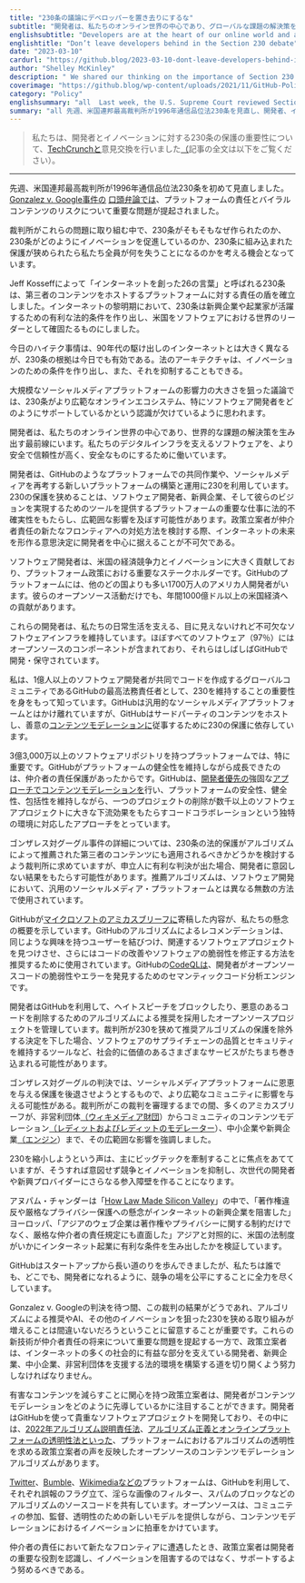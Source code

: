 ```yaml
---
title: "230条の議論にデベロッパーを置き去りにするな"
subtitle: "開発者は、私たちのオンライン世界の中心であり、グローバルな課題の解決策を生み出す最前線で、デジタルインフラを支えるソフトウェアをより安全、信頼、安心なものにするために働いています。"
englishsubtitle: "Developers are at the heart of our online world and at the forefront of creating solutions for global challenges, working to make the software that underpins our digital infrastructure more secure, reliable, and safe."
englishtitle: "Don’t leave developers behind in the Section 230 debate"
date: "2023-03-10"
cardurl: "https://github.blog/2023-03-10-dont-leave-developers-behind-in-the-section-230-debate/"
author: "Shelley McKinley"
description: " We shared our thinking on the importance of Section 230’s protections for developers and innovation with TechCrunch –you can read the full article below.  Last week marked the first time the U.S. Supreme Court reviewed Section 230 of the Communications Decency Act of 1996. In oral arguments in the Gonzalez v. Google case , important questions were raised about platform responsibility and the risk of viral content.  As the court grapples with these questions, it is an opportunity to reflect on why 230 was created in the first place, how it fosters innovation and what we all stand to lose if the protections embedded within 230 are narrowed.  Nicknamed the “26 words that created the internet” by Jeff Kosseff, Section 230 established a liability shield for platforms that host third-party content. In the nascent days of the internet, 230 created favorable legal conditions for startups and entrepreneurs to flourish, cementing the United States as a world leader in software.  While today’s tech landscape is dramatically different from the fledgling internet of the ’90s, the reasoning behind Section 230 still holds true today. The architecture of law creates conditions for innovation and can also chill it.  Seemingly lost in arguments taking aim at the outsized influence of large social media platforms is an appreciation of how Section 230 supports the broader online ecosystem, especi"
coverimage: "https://github.blog/wp-content/uploads/2021/11/GitHub-Policy-blog-banner.png?resize=1200%2C630"
category: "Policy"
englishsummary: "all  Last week, the U.S. Supreme Court reviewed Section 230 of the Communications Decency Act of 1996 and its importance for developers, innovation and the broader online ecosystem was discussed."
summary: "all 先週、米国連邦最高裁判所が1996年通信品位法230条を見直し、開発者、イノベーション、より広範なオンラインエコシステムにとっての重要性が議論されました。"
---
```


<blockquote><p>
  私たちは、開発者とイノベーションに対する230条の保護の重要性について、<a href="https://techcrunch.com/2023/02/26/dont-leave-developers-behind-in-the-section-230-debate/">TechCrunchと</a>意見交換を行いました<a href="https://techcrunch.com/2023/02/26/dont-leave-developers-behind-in-the-section-230-debate/">（</a>記事の全文は以下をご覧ください）。
</p></blockquote>
<hr>
<p>先週、米国連邦最高裁判所が1996年通信品位法230条を初めて見直しました。<a href="https://www.scotusblog.com/case-files/cases/gonzalez-v-google-llc/">Gonzalez v. Google事件の</a> <a href="https://www.c-span.org/video/?525323-1/supreme-court-hears-big-tech-legal-liability-case">口頭弁論では</a>、プラットフォームの責任とバイラルコンテンツのリスクについて重要な問題が提起されました。</p>
<p>裁判所がこれらの問題に取り組む中で、230条がそもそもなぜ作られたのか、230条がどのようにイノベーションを促進しているのか、230条に組み込まれた保護が狭められたら私たち全員が何を失うことになるのかを考える機会となっています。</p>
<p>Jeff Kosseffによって「インターネットを創った26の言葉」と呼ばれる230条は、第三者のコンテンツをホストするプラットフォームに対する責任の盾を確立しました。インターネットの黎明期において、230条は新興企業や起業家が活躍するための有利な法的条件を作り出し、米国をソフトウェアにおける世界のリーダーとして確固たるものにしました。</p>
<p>今日のハイテク事情は、90年代の駆け出しのインターネットとは大きく異なるが、230条の根拠は今日でも有効である。法のアーキテクチャは、イノベーションのための条件を作り出し、また、それを抑制することもできる。</p>
<p>大規模なソーシャルメディアプラットフォームの影響力の大きさを狙った議論では、230条がより広範なオンラインエコシステム、特にソフトウェア開発者をどのようにサポートしているかという認識が欠けているように思われます。</p>
<p class="purple-text text-gradient-purple-coral mt-6 mb-6">開発者は、私たちのオンライン世界の中心であり、世界的な課題の解決策を生み出す最前線にいます。私たちのデジタルインフラを支えるソフトウェアを、より安全で信頼性が高く、安全なものにするために働いています。</p>
<p>開発者は、GitHubのようなプラットフォームでの共同作業や、ソーシャルメディアを再考する新しいプラットフォームの構築と運用に230を利用しています。230の保護を狭めることは、ソフトウェア開発者、新興企業、そして彼らのビジョンを実現するためのツールを提供するプラットフォームの重要な仕事に法的不確実性をもたらし、広範囲な影響を及ぼす可能性があります。政策立案者が仲介者責任の新たなフロンティアへの対処方法を検討する際、インターネットの未来を形作る意思決定に開発者を中心に据えることが不可欠である。</p>
<p>ソフトウェア開発者は、米国の経済競争力とイノベーションに大きく貢献しており、プラットフォーム政策における重要なステークホルダーです。GitHubのプラットフォームには、他のどの国よりも多い1700万人のアメリカ人開発者がいます。彼らのオープンソース活動だけでも、年間1000億ドル以上の米国経済への貢献があります。</p>
<p>これらの開発者は、私たちの日常生活を支える、目に見えないけれど不可欠なソフトウェアインフラを維持しています。ほぼすべてのソフトウェア（97％）にはオープンソースのコンポーネントが含まれており、それらはしばしばGitHubで開発・保守されています。</p>
<p>私は、1億人以上のソフトウェア開発者が共同でコードを作成するグローバルコミュニティであるGitHubの最高法務責任者として、230を維持することの重要性を身をもって知っています。GitHubは汎用的なソーシャルメディアプラットフォームとはかけ離れていますが、GitHubはサードパーティのコンテンツをホストし、善意の<a href="https://github.blog/2023-02-15-2022-transparency-report/">コンテンツモデレーションに</a>従事するために230の保護に依存しています。</p>
<p>3億3,000万以上のソフトウェアリポジトリを持つプラットフォームでは、特に重要です。GitHubがプラットフォームの健全性を維持しながら成長できたのは、仲介者の責任保護があったからです。GitHubは、<a href="https://github.blog/2021-11-17-githubs-developer-first-approach-to-content-moderation/">開発者優先の</a>強固な<a href="https://github.blog/2021-11-17-githubs-developer-first-approach-to-content-moderation/">アプローチでコンテンツモデレーションを</a>行い、プラットフォームの安全性、健全性、包括性を維持しながら、一つのプロジェクトの削除が数千以上のソフトウェアプロジェクトに大きな下流効果をもたらすコードコラボレーションという独特の環境に対応したアプローチをとっています。</p>
<p>ゴンザレス対グーグル事件の詳細については、230条の法的保護がアルゴリズムによって推薦された第三者のコンテンツにも適用されるべきかどうかを検討するよう裁判所に求めていますが、申立人に有利な判決が出た場合、開発者に意図しない結果をもたらす可能性があります。推薦アルゴリズムは、ソフトウェア開発において、汎用のソーシャルメディア・プラットフォームとは異なる無数の方法で使用されています。</p>
<p>GitHubが<a href="https://www.supremecourt.gov/DocketPDF/21/21-1333/252578/20230119093338723_Microsoft%20Section%20230%20Brief.pdf#page=33">マイクロソフトのアミカスブリーフに</a>寄稿した内容が、私たちの懸念の概要を示しています。GitHubのアルゴリズムによるレコメンデーションは、同じような興味を持つユーザーを結びつけ、関連するソフトウェアプロジェクトを見つけさせ、さらにはコードの改善やソフトウェアの脆弱性を修正する方法を推奨するために使用されています。GitHubの<a href="https://codeql.github.com/">CodeQLは</a>、開発者がオープンソースコードの脆弱性やエラーを発見するためのセマンティックコード分析エンジンです。</p>
<p>開発者はGitHubを利用して、ヘイトスピーチをブロックしたり、悪意のあるコードを削除するためのアルゴリズムによる推奨を採用したオープンソースプロジェクトを管理しています。裁判所が230を狭めて推奨アルゴリズムの保護を除外する決定を下した場合、ソフトウェアのサプライチェーンの品質とセキュリティを維持するツールなど、社会的に価値のあるさまざまなサービスがたちまち巻き込まれる可能性があります。</p>
<p>ゴンザレス対グーグルの判決では、ソーシャルメディアプラットフォームに恩恵を与える保護を後退させようとするもので、より広範なコミュニティに影響を与える可能性がある。裁判所がこの裁判を審理するまでの間、多くのアミカスブリーフが、非営利団体<a href="https://www.supremecourt.gov/DocketPDF/21/21-1333/252719/20230119161248736_21-1333bsacWikimediaFoundation.pdf">（ウィキメディア財団</a>）からコミュニティのコンテンツモデレーション<a href="https://www.supremecourt.gov/DocketPDF/21/21-1333/252674/20230119145120402_Gonzalez%20-%20Reddit%20bottomside%20amicus%20brief.pdf">（レディットおよびレディットのモデレーター</a>）、中小企業や新興企業<a href="https://www.supremecourt.gov/DocketPDF/21/21-1333/252665/20230119142111251_43070%20pdf%20Gellis.pdf">（エンジン</a>）まで、その広範囲な影響を強調しました。</p>
<p>230を縮小しようという声は、主にビッグテックを牽制することに焦点をあてていますが、そうすれば意図せず競争とイノベーションを抑制し、次世代の開発者や新興プロバイダーにさらなる参入障壁を作ることになります。</p>
<p>アヌパム・チャンダーは「<a href="https://scholarlycommons.law.emory.edu/elj/vol63/iss3/3/">How Law Made Silicon Valley</a>」の中で、「著作権違反や厳格なプライバシー保護への懸念がインターネットの新興企業を阻害した」ヨーロッパ、「アジアのウェブ企業は著作権やプライバシーに関する制約だけでなく、厳格な仲介者の責任規定にも直面した」アジアと対照的に、米国の法制度がいかにインターネット起業に有利な条件を生み出したかを検証しています。</p>
<p>GitHubはスタートアップから長い道のりを歩んできましたが、私たちは誰でも、どこでも、開発者になれるように、競争の場を公平にすることに全力を尽くしています。</p>
<p>Gonzalez v. Googleの判決を待つ間、この裁判の結果がどうであれ、アルゴリズムによる推奨やAI、その他のイノベーションを狙った230を狭める取り組みが増えることは間違いないだろうということに留意することが重要です。これらの新技術が仲介者責任の将来について重要な問題を提起する一方で、政策立案者は、インターネットの多くの社会的に有益な部分を支えている開発者、新興企業、中小企業、非営利団体を支援する法的環境を構築する道を切り開くよう努力しなければなりません。</p>
<p>有害なコンテンツを減らすことに関心を持つ政策立案者は、開発者がコンテンツモデレーションをどのように先導しているかに注目することができます。開発者はGitHubを使って貴重なソフトウェアプロジェクトを開発しており、その中には、<a href="https://www.congress.gov/bill/117th-congress/senate-bill/3572?q=%7B%22search%22%3A%5B%22algorithmic+transparency%22%2C%22algorithmic%22%2C%22transparency%22%5D%7D&#038;s=1&#038;r=5">2022年アルゴリズム説明責任法</a>、<a href="https://www.congress.gov/bill/117th-congress/senate-bill/1896?q=%7B%22search%22%3A%5B%22algorithmic+transparency%22%2C%22algorithmic%22%2C%22transparency%22%5D%7D&#038;s=1&#038;r=3">アルゴリズム正義とオンラインプラットフォームの透明性法といった</a>、プラットフォームにおけるアルゴリズムの透明性を求める政策立案者の声を反映したオープンソースのコンテンツモデレーションアルゴリズムがあります。</p>
<p><a href="https://github.com/twitter/communitynotes">Twitter</a>、<a href="https://github.com/bumble-tech/private-detector">Bumble</a>、<a href="https://github.com/wikimedia/ores">Wikimediaなどの</a>プラットフォームは、GitHubを利用して、それぞれ誤報のフラグ立て、淫らな画像のフィルター、スパムのブロックなどのアルゴリズムのソースコードを共有しています。オープンソースは、コミュニティの参加、監督、透明性のための新しいモデルを提供しながら、コンテンツモデレーションにおけるイノベーションに拍車をかけています。</p>
<p>仲介者の責任において新たなフロンティアに遭遇したとき、政策立案者は開発者の重要な役割を認識し、イノベーションを阻害するのではなく、サポートするよう努めるべきである。</p>


